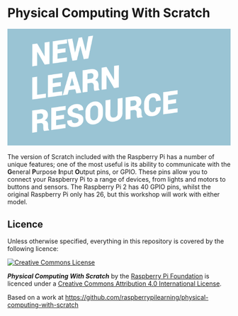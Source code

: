 # Physical Computing With Scratch

![](cover.png)

The version of Scratch included with the Raspberry Pi has a number of unique features; one of the most useful is its ability to communicate with the **G**eneral **P**urpose **I**nput **O**utput pins, or GPIO. These pins allow you to connect your Raspberry Pi to a range of devices, from lights and motors to buttons and sensors. The Raspberry Pi 2 has 40 GPIO pins, whilst the original Raspberry Pi only has 26, but this workshop will work with either model.

## Licence

Unless otherwise specified, everything in this repository is covered by the following licence:

[![Creative Commons License](http://i.creativecommons.org/l/by-sa/4.0/88x31.png)](http://creativecommons.org/licenses/by-sa/4.0/)

***Physical Computing With Scratch*** by the [Raspberry Pi Foundation](http://www.raspberrypi.org) is licenced under a [Creative Commons Attribution 4.0 International License](http://creativecommons.org/licenses/by-sa/4.0/).

Based on a work at https://github.com/raspberrypilearning/physical-computing-with-scratch
